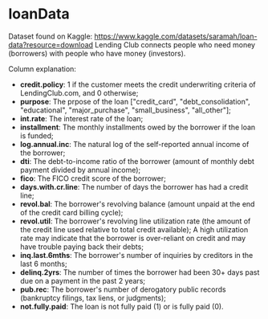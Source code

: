 # loanData

Dataset found on Kaggle: https://www.kaggle.com/datasets/saramah/loan-data?resource=download
Lending Club connects people who need money (borrowers) with people who have money (investors).

Column explanation:
- **credit.policy**: 1 if the customer meets the credit underwriting criteria of LendingClub.com, and 0 otherwise;
- **purpose**: The prpose of the loan ["credit_card", "debt_consolidation", "educational", "major_purchase", "small_business", "all_other"];
- **int.rate**: The interest rate of the loan;
- **installment**: The monthly installments owed by the borrower if the loan is funded;
- **log.annual.inc**: The natural log of the self-reported annual income of the borrower;
- **dti**: The debt-to-income ratio of the borrower (amount of monthly debt payment divided by annual income);
- **fico**: The FICO credit score of the borrower;
- **days.with.cr.line**: The number of days the borrower has had a credit line;
- **revol.bal**: The borrower's revolving balance (amount unpaid at the end of the credit card billing cycle);
- **revol.util**: The borrower's revolving line utilization rate (the amount of the credit line used relative to total credit available); 
  A high utilization rate may indicate that the borrower is over-reliant on credit and may have trouble paying back their debts;
- **inq.last.6mths**: The borrower's number of inquiries by creditors in the last 6 months;
- **delinq.2yrs**: The number of times the borrower had been 30+ days past due on a payment in the past 2 years;
- **pub.rec**: The borrower's number of derogatory public records (bankruptcy filings, tax liens, or judgments);
- **not.fully.paid**: The loan is not fully paid (1) or is fully paid (0).
